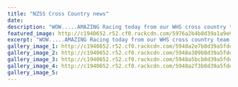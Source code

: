 ```yaml
---
title: "NZSS Cross Country news"
date: 
description: "WOW.....AMAZING Racing today from our WHS cross country team in Christchurch at the NZSS Champs..."
featured_image: http://c1940652.r52.cf0.rackcdn.com/5976a2b4b8d39a1a9e000b19/3-girls.jpg
excerpt: "WOW.....AMAZING Racing today from our WHS cross country team in Christchurch at the NZSS Champs."
gallery_image_1: http://c1940652.r52.cf0.rackcdn.com/5948a2e7b8d39a5fde00009c/before-they-go-in-a-line-with-princial1.jpg
gallery_image_2: http://c1940652.r52.cf0.rackcdn.com/5948a309b8d39a5fde0000a2/on-boat.png
gallery_image_3: http://c1940652.r52.cf0.rackcdn.com/5948a5bcb8d39a5fde0000a4/3-girls.jpg
gallery_image_4: http://c1940652.r52.cf0.rackcdn.com/5948a2f3b8d39a5fde00009e/group-photo-at-the-event.nicepng.jpg
gallery_image_5: 
---
```

